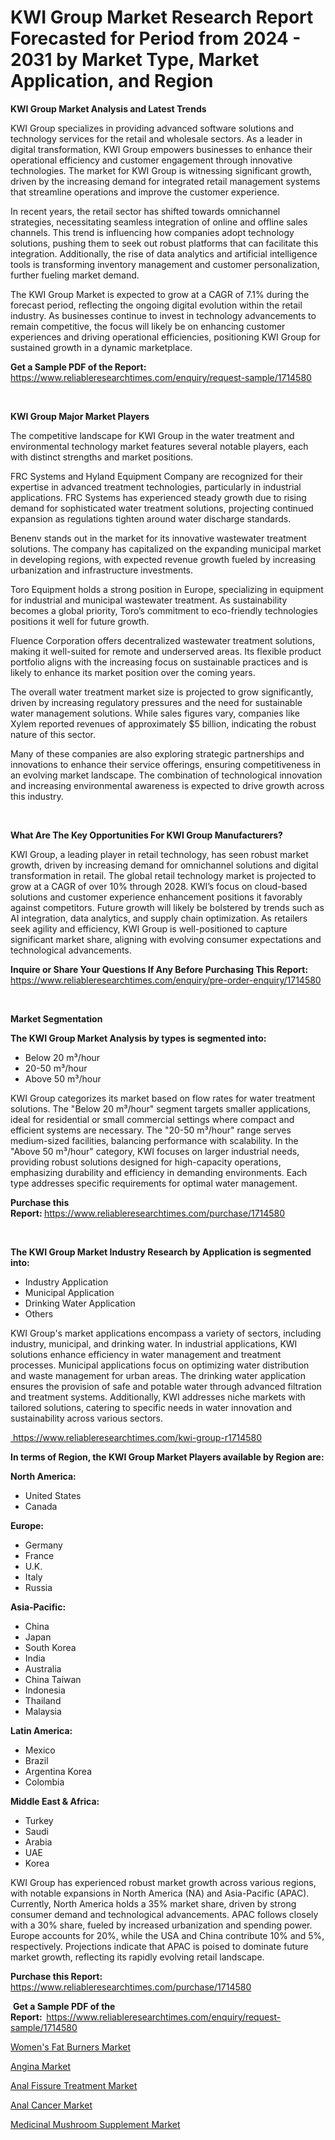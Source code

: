 <p><h1>KWI Group Market Research Report Forecasted for Period from 2024 -  2031 by Market Type, Market Application, and Region</h1></p><p><strong>KWI Group Market Analysis and Latest Trends</strong></p>
<p><p>KWI Group specializes in providing advanced software solutions and technology services for the retail and wholesale sectors. As a leader in digital transformation, KWI Group empowers businesses to enhance their operational efficiency and customer engagement through innovative technologies. The market for KWI Group is witnessing significant growth, driven by the increasing demand for integrated retail management systems that streamline operations and improve the customer experience.</p><p>In recent years, the retail sector has shifted towards omnichannel strategies, necessitating seamless integration of online and offline sales channels. This trend is influencing how companies adopt technology solutions, pushing them to seek out robust platforms that can facilitate this integration. Additionally, the rise of data analytics and artificial intelligence tools is transforming inventory management and customer personalization, further fueling market demand.</p><p>The KWI Group Market is expected to grow at a CAGR of 7.1% during the forecast period, reflecting the ongoing digital evolution within the retail industry. As businesses continue to invest in technology advancements to remain competitive, the focus will likely be on enhancing customer experiences and driving operational efficiencies, positioning KWI Group for sustained growth in a dynamic marketplace.</p></p>
<p><strong>Get a Sample PDF of the Report:&nbsp;</strong> <a href="https://www.reliableresearchtimes.com/enquiry/request-sample/1714580?utm_campaign=1424&utm_medium=2&utm_source=Github&utm_content=ia&utm_term=22102024&utm_id=kwi-group">https://www.reliableresearchtimes.com/enquiry/request-sample/1714580</a></p>
<p>&nbsp;</p>
<p><strong>KWI Group Major Market Players</strong></p>
<p><p>The competitive landscape for KWI Group in the water treatment and environmental technology market features several notable players, each with distinct strengths and market positions. </p><p>FRC Systems and Hyland Equipment Company are recognized for their expertise in advanced treatment technologies, particularly in industrial applications. FRC Systems has experienced steady growth due to rising demand for sophisticated water treatment solutions, projecting continued expansion as regulations tighten around water discharge standards.</p><p>Benenv stands out in the market for its innovative wastewater treatment solutions. The company has capitalized on the expanding municipal market in developing regions, with expected revenue growth fueled by increasing urbanization and infrastructure investments.</p><p>Toro Equipment holds a strong position in Europe, specializing in equipment for industrial and municipal wastewater treatment. As sustainability becomes a global priority, Toro’s commitment to eco-friendly technologies positions it well for future growth.</p><p>Fluence Corporation offers decentralized wastewater treatment solutions, making it well-suited for remote and underserved areas. Its flexible product portfolio aligns with the increasing focus on sustainable practices and is likely to enhance its market position over the coming years.</p><p>The overall water treatment market size is projected to grow significantly, driven by increasing regulatory pressures and the need for sustainable water management solutions. While sales figures vary, companies like Xylem reported revenues of approximately $5 billion, indicating the robust nature of this sector. </p><p>Many of these companies are also exploring strategic partnerships and innovations to enhance their service offerings, ensuring competitiveness in an evolving market landscape. The combination of technological innovation and increasing environmental awareness is expected to drive growth across this industry.</p></p>
<p>&nbsp;</p>
<p><strong>What Are The Key Opportunities For KWI Group Manufacturers?</strong></p>
<p><p>KWI Group, a leading player in retail technology, has seen robust market growth, driven by increasing demand for omnichannel solutions and digital transformation in retail. The global retail technology market is projected to grow at a CAGR of over 10% through 2028. KWI’s focus on cloud-based solutions and customer experience enhancement positions it favorably against competitors. Future growth will likely be bolstered by trends such as AI integration, data analytics, and supply chain optimization. As retailers seek agility and efficiency, KWI Group is well-positioned to capture significant market share, aligning with evolving consumer expectations and technological advancements.</p></p>
<p><strong>Inquire or Share Your Questions If Any Before Purchasing This Report:</strong> <a href="https://www.reliableresearchtimes.com/enquiry/pre-order-enquiry/1714580?utm_campaign=1424&utm_medium=2&utm_source=Github&utm_content=ia&utm_term=22102024&utm_id=kwi-group">https://www.reliableresearchtimes.com/enquiry/pre-order-enquiry/1714580</a></p>
<p>&nbsp;</p>
<p><strong>Market Segmentation</strong></p>
<p><strong>The KWI Group Market Analysis by types is segmented into:</strong></p>
<p><ul><li>Below 20 m³/hour</li><li>20-50 m³/hour</li><li>Above 50 m³/hour</li></ul></p>
<p><p>KWI Group categorizes its market based on flow rates for water treatment solutions. The "Below 20 m³/hour" segment targets smaller applications, ideal for residential or small commercial settings where compact and efficient systems are necessary. The "20-50 m³/hour" range serves medium-sized facilities, balancing performance with scalability. In the "Above 50 m³/hour" category, KWI focuses on larger industrial needs, providing robust solutions designed for high-capacity operations, emphasizing durability and efficiency in demanding environments. Each type addresses specific requirements for optimal water management.</p></p>
<p><strong>Purchase this Report:&nbsp;</strong><a href="https://www.reliableresearchtimes.com/purchase/1714580?utm_campaign=1424&utm_medium=2&utm_source=Github&utm_content=ia&utm_term=22102024&utm_id=kwi-group">https://www.reliableresearchtimes.com/purchase/1714580</a></p>
<p>&nbsp;</p>
<p><strong>The KWI Group Market Industry Research by Application is segmented into:</strong></p>
<p><ul><li>Industry Application</li><li>Municipal Application</li><li>Drinking Water Application</li><li>Others</li></ul></p>
<p><p>KWI Group's market applications encompass a variety of sectors, including industry, municipal, and drinking water. In industrial applications, KWI solutions enhance efficiency in water management and treatment processes. Municipal applications focus on optimizing water distribution and waste management for urban areas. The drinking water application ensures the provision of safe and potable water through advanced filtration and treatment systems. Additionally, KWI addresses niche markets with tailored solutions, catering to specific needs in water innovation and sustainability across various sectors.</p></p>
<p><a href="https://www.reliableresearchtimes.com/kwi-group-r1714580?utm_campaign=1424&utm_medium=2&utm_source=Github&utm_content=ia&utm_term=22102024&utm_id=kwi-group">&nbsp;https://www.reliableresearchtimes.com/kwi-group-r1714580</a></p>
<p><strong>In terms of Region, the KWI Group Market Players available by Region are:</strong></p>
<p>
    <p> <strong> North America: </strong>
        <ul>
            <li>United States</li>
            <li>Canada</li>
        </ul>
        </p> 
    <p> <strong> Europe: </strong>
        <ul>
            <li>Germany</li>
            <li>France</li>
            <li>U.K.</li>
            <li>Italy</li>
            <li>Russia</li>
        </ul>
        </p> 
    <p> <strong> Asia-Pacific: </strong>
        <ul>
            <li>China</li>
            <li>Japan</li>
            <li>South Korea</li>
            <li>India</li>
            <li>Australia</li>
            <li>China Taiwan</li>
            <li>Indonesia</li>
            <li>Thailand</li>
            <li>Malaysia</li>
        </ul>
        </p> 
    <p> <strong> Latin America: </strong>
        <ul>
            <li>Mexico</li>
            <li>Brazil</li>
            <li>Argentina Korea</li>
            <li>Colombia</li>
        </ul>
        </p> 
    <p> <strong> Middle East & Africa: </strong>
        <ul>
            <li>Turkey</li>
            <li>Saudi</li>
            <li>Arabia</li>
            <li>UAE</li>
            <li>Korea</li>
        </ul>
    </p>
    </p>
<p><p>KWI Group has experienced robust market growth across various regions, with notable expansions in North America (NA) and Asia-Pacific (APAC). Currently, North America holds a 35% market share, driven by strong consumer demand and technological advancements. APAC follows closely with a 30% share, fueled by increased urbanization and spending power. Europe accounts for 20%, while the USA and China contribute 10% and 5%, respectively. Projections indicate that APAC is poised to dominate future market growth, reflecting its rapidly evolving retail landscape.</p></p>
<p><strong>Purchase this Report: </strong><a href="https://www.reliableresearchtimes.com/purchase/1714580?utm_campaign=1424&utm_medium=2&utm_source=Github&utm_content=ia&utm_term=22102024&utm_id=kwi-group">https://www.reliableresearchtimes.com/purchase/1714580</a></p>
<p>&nbsp;<strong>Get a Sample PDF of the Report:&nbsp;&nbsp;</strong><a href="https://www.reliableresearchtimes.com/enquiry/request-sample/1714580?utm_campaign=1424&utm_medium=2&utm_source=Github&utm_content=ia&utm_term=22102024&utm_id=kwi-group">https://www.reliableresearchtimes.com/enquiry/request-sample/1714580</a></p>
<p><strong></strong></p>
<p><p><a href="https://www.linkedin.com/pulse/womens-fat-burners-market-evolution-global-trends-regional-gtvmc?utm_campaign=1424&utm_medium=2&utm_source=Github&utm_content=ia&utm_term=22102024&utm_id=kwi-group">Women's Fat Burners Market</a></p><p><a href="https://www.linkedin.com/pulse/angina-market-industry-landscape-growth-trajectories-global-lqpef?utm_campaign=1424&utm_medium=2&utm_source=Github&utm_content=ia&utm_term=22102024&utm_id=kwi-group">Angina Market</a></p><p><a href="https://www.linkedin.com/pulse/anal-fissure-treatment-market-size-growth-trends-statistics-cvrmf?utm_campaign=1424&utm_medium=2&utm_source=Github&utm_content=ia&utm_term=22102024&utm_id=kwi-group">Anal Fissure Treatment Market</a></p><p><a href="https://www.linkedin.com/pulse/anal-cancer-market-forecast-global-trends-analysis-from-2024-2031-kxosf?utm_campaign=1424&utm_medium=2&utm_source=Github&utm_content=ia&utm_term=22102024&utm_id=kwi-group">Anal Cancer Market</a></p><p><a href="https://www.linkedin.com/pulse/medicinal-mushroom-supplement-market-size-growth-industry-cevlc?utm_campaign=1424&utm_medium=2&utm_source=Github&utm_content=ia&utm_term=22102024&utm_id=kwi-group">Medicinal Mushroom Supplement Market</a></p></p>